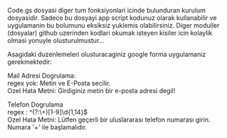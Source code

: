 <p>Code.gs dosyasi diger tum fonksiyonlari icinde bulunduran kurulum dosyasidir.
Sadece bu dosyayi app script kodunuz olarak kullanabilir ve uygulamanin bu bolumunu eksiksiz yuklemis olabilirsiniz.
Diger moduller (dosyalar) github uzerinden kodlari okumak isteyen kisiler icin kolaylik olmasi yonuyle olusturulmustur...
</p>
<p>
Asagidaki duzenlemeleri olusturacaginiz google forma uygulamaniz gerekmektedir:
</p>
<p>
Mail Adresi Dogrulama:
<br>regex yok: Metin ve E-Posta secilir.
<br>Ozel Hata Metni: Girdiginiz metin bir e-posta adresi degil!
</p>

<p>
Telefon Dogrulama
<br>regex : ^(?:\+)[1-9]\d{1,14}$
<br>Ozel Hata Metni: Lütfen geçerli bir uluslararası telefon numarası girin. Numara '+' ile başlamalıdır.
</p>
